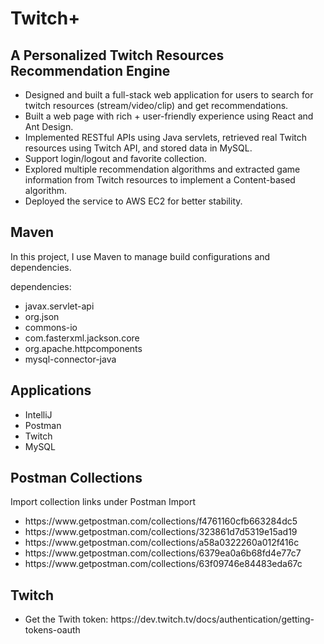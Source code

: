 # Twitch+

<h2>A Personalized Twitch Resources Recommendation Engine</h2>

<ul>
  <li>Designed and built a full-stack web application for users to search for twitch resources (stream/video/clip) and get recommendations.</li>
  <li>Built a web page with rich + user-friendly experience using React and Ant Design.</li>
  <li>Implemented RESTful APIs using Java servlets, retrieved real Twitch resources using Twitch API, and stored data in MySQL.</li>
  <li>Support login/logout and favorite collection.</li>
  <li>Explored multiple recommendation algorithms and extracted game information from Twitch resources to implement a Content-based algorithm.</li>
  <li>Deployed the service to AWS EC2 for better stability.</li>
</ul>  


<h2>Maven</h2>
<P>In this project, I use Maven to manage build configurations and dependencies.</P>
<P>dependencies:</P>
<ul>
  <li>javax.servlet-api</li>
  <li>org.json</li>
  <li>commons-io</li>
  <li>com.fasterxml.jackson.core</li>
  <li>org.apache.httpcomponents</li>
  <li>mysql-connector-java</li>  
</ul>  



<h2>Applications</h2>

<ul>
  <li>IntelliJ</li>
  <li>Postman</li>
  <li>Twitch</li>
  <li>MySQL</li>
</ul>  



<h2>Postman Collections</h2>
<P>Import collection links under Postman Import</P>
<ul>
  <li>https://www.getpostman.com/collections/f4761160cfb663284dc5</li>
  <li>https://www.getpostman.com/collections/323861d7d5319e15ad19</li>
  <li>https://www.getpostman.com/collections/a58a0322260a012f416c</li>
  <li>https://www.getpostman.com/collections/6379ea0a6b68fd4e77c7</li>  
  <li>https://www.getpostman.com/collections/63f09746e84483eda67c</li>    
</ul>  

<h2>Twitch</h2>

<ul>
  <li>Get the Twith token: https://dev.twitch.tv/docs/authentication/getting-tokens-oauth</li>

</ul>  
